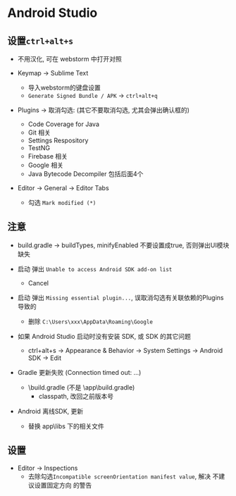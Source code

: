 # Android Studio

## 设置`ctrl+alt+s`
* 不用汉化, 可在 webstorm 中打开对照

* Keymap -> Sublime Text
	+ 导入webstorm的键盘设置
	+ `Generate Signed Bundle / APK` -> `ctrl+alt+q`

* Plugins -> 取消勾选: (其它不要取消勾选, 尤其会弹出确认框的)
	+ Code Coverage for Java
	+ Git 相关
	+ Settings Respository
	+ TestNG
	+ Firebase 相关
	+ Google 相关
	+ Java Bytecode Decompiler 包括后面4个

* Editor -> General -> Editor Tabs
	+ 勾选 `Mark modified (*)`

## 注意
* build.gradle -> buildTypes, minifyEnabled 不要设置成true, 否则弹出UI模块缺失

* 启动 弹出 `Unable to access Android SDK add-on list`
	+ Cancel

* 启动 弹出 `Missing essential plugin...`, 误取消勾选有关联依赖的Plugins导致的
	+ 删除 `C:\Users\xxx\AppData\Roaming\Google`

* 如果 Android Studio 启动时没有安装 SDK, 或 SDK 的其它问题
	+ ctrl+alt+s -> Appearance & Behavior -> System Settings -> Android SDK -> Edit

* Gradle 更新失败 (Connection timed out: ...)
	+ \build.gradle (不是 \app\build.gradle)
		- classpath, 改回之前版本号

* Android 离线SDK, 更新
	+ 替换 app\libs 下的相关文件

## 设置
* Editor -> Inspections
	+ 去除勾选`Incompatible screenOrientation manifest value`, 解决 不建议设置固定方向 的警告
